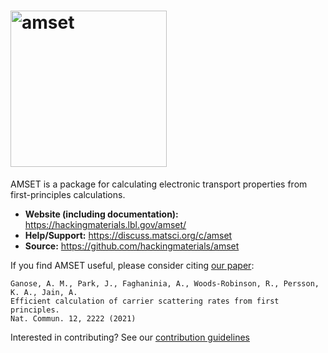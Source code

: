 # <img alt="amset" src="https://raw.githubusercontent.com/hackingmaterials/amset/main/docs/src/amset_logo.png" width="250">

AMSET is a package for calculating electronic transport properties from
first-principles calculations.

- **Website (including documentation):** https://hackingmaterials.lbl.gov/amset/
- **Help/Support:** https://discuss.matsci.org/c/amset
- **Source:** https://github.com/hackingmaterials/amset

If you find AMSET useful, please consider citing [our paper](https://www.nature.com/articles/s41467-021-22440-5):

```
Ganose, A. M., Park, J., Faghaninia, A., Woods-Robinson, R., Persson, K. A., Jain, A. 
Efficient calculation of carrier scattering rates from first principles.
Nat. Commun. 12, 2222 (2021)
```

Interested in contributing? See our [contribution guidelines](https://github.com/hackingmaterials/amset/blob/main/CONTRIBUTING.md)
